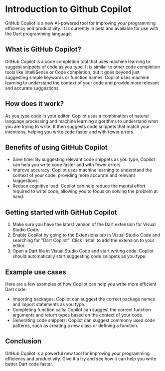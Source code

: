 # Introduction to Github Copilot

GitHub Copilot is a new AI-powered tool for improving your programming efficiency and productivity. It is currently in beta and available for use with the Dart programming language.

## What is GitHub Copilot?
GitHub Copilot is a code completion tool that uses machine learning to suggest snippets of code as you type. It is similar to other code completion tools like IntelliSense or Code completion, but it goes beyond just suggesting simple keywords or function names. Copilot uses machine learning to understand the context of your code and provide more relevant and accurate suggestions.

## How does it work?
As you type code in your editor, Copilot uses a combination of natural language processing and machine learning algorithms to understand what you are trying to write. It then suggests code snippets that match your intentions, helping you write code faster and with fewer errors.

## Benefits of using GitHub Copilot
- Save time: By suggesting relevant code snippets as you type, Copilot can help you write code faster and with fewer errors.
- Improve accuracy: Copilot uses machine learning to understand the context of your code, providing more accurate and relevant suggestions.
- Reduce cognitive load: Copilot can help reduce the mental effort required to write code, allowing you to focus on solving the problem at hand.


## Getting started with GitHub Copilot
1) Make sure you have the latest version of the Dart extension for Visual Studio Code.
2) Enable Copilot by going to the Extensions tab in Visual Studio Code and searching for "Dart Copilot". Click Install to add the extension to your editor.
3) Open a Dart file in Visual Studio Code and start writing code. Copilot should automatically start suggesting code snippets as you type.

## Example use cases
Here are a few examples of how Copilot can help you write more efficient Dart code:

- Importing packages: Copilot can suggest the correct package names and import statements as you type.
- Completing function calls: Copilot can suggest the correct function arguments and return types based on the context of your code.
- Generating code snippets: Copilot can suggest commonly used code patterns, such as creating a new class or defining a function.

## Conclusion
GitHub Copilot is a powerful new tool for improving your programming efficiency and productivity. Give it a try and see how it can help you write better Dart code faster.